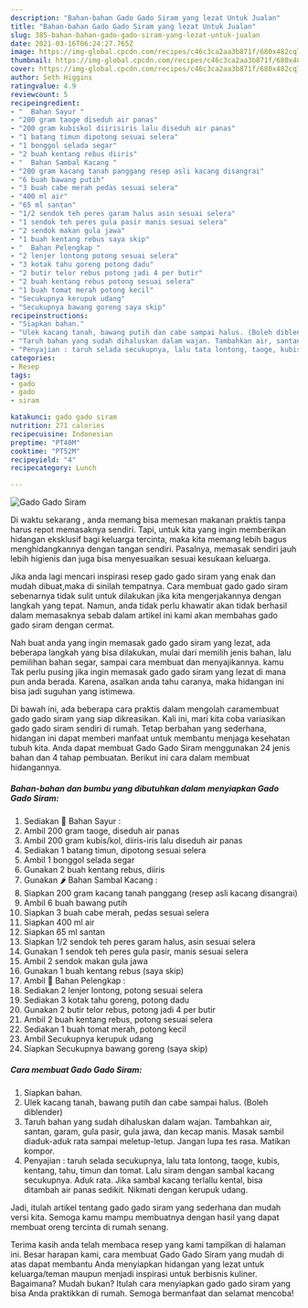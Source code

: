 ```yaml
---
description: "Bahan-bahan Gado Gado Siram yang lezat Untuk Jualan"
title: "Bahan-bahan Gado Gado Siram yang lezat Untuk Jualan"
slug: 385-bahan-bahan-gado-gado-siram-yang-lezat-untuk-jualan
date: 2021-03-16T06:24:27.765Z
image: https://img-global.cpcdn.com/recipes/c46c3ca2aa3b871f/680x482cq70/gado-gado-siram-foto-resep-utama.jpg
thumbnail: https://img-global.cpcdn.com/recipes/c46c3ca2aa3b871f/680x482cq70/gado-gado-siram-foto-resep-utama.jpg
cover: https://img-global.cpcdn.com/recipes/c46c3ca2aa3b871f/680x482cq70/gado-gado-siram-foto-resep-utama.jpg
author: Seth Higgins
ratingvalue: 4.9
reviewcount: 5
recipeingredient:
- "  Bahan Sayur "
- "200 gram taoge diseduh air panas"
- "200 gram kubiskol diirisiris lalu diseduh air panas"
- "1 batang timun dipotong sesuai selera"
- "1 bonggol selada segar"
- "2 buah kentang rebus diiris"
- "  Bahan Sambal Kacang "
- "200 gram kacang tanah panggang resep asli kacang disangrai"
- "6 buah bawang putih"
- "3 buah cabe merah pedas sesuai selera"
- "400 ml air"
- "65 ml santan"
- "1/2 sendok teh peres garam halus asin sesuai selera"
- "1 sendok teh peres gula pasir manis sesuai selera"
- "2 sendok makan gula jawa"
- "1 buah kentang rebus saya skip"
- "  Bahan Pelengkap "
- "2 lenjer lontong potong sesuai selera"
- "3 kotak tahu goreng potong dadu"
- "2 butir telor rebus potong jadi 4 per butir"
- "2 buah kentang rebus potong sesuai selera"
- "1 buah tomat merah potong kecil"
- "Secukupnya kerupuk udang"
- "Secukupnya bawang goreng saya skip"
recipeinstructions:
- "Siapkan bahan."
- "Ulek kacang tanah, bawang putih dan cabe sampai halus. (Boleh diblender)"
- "Taruh bahan yang sudah dihaluskan dalam wajan. Tambahkan air, santan, garam, gula pasir, gula jawa, dan kecap manis. Masak sambil diaduk-aduk rata sampai meletup-letup. Jangan lupa tes rasa. Matikan kompor."
- "Penyajian : taruh selada secukupnya, lalu tata lontong, taoge, kubis, kentang, tahu, timun dan tomat. Lalu siram dengan sambal kacang secukupnya. Aduk rata. Jika sambal kacang terlallu kental, bisa ditambah air panas sedikit. Nikmati dengan kerupuk udang."
categories:
- Resep
tags:
- gado
- gado
- siram

katakunci: gado gado siram 
nutrition: 271 calories
recipecuisine: Indonesian
preptime: "PT40M"
cooktime: "PT52M"
recipeyield: "4"
recipecategory: Lunch

---
```



![Gado Gado Siram](https://img-global.cpcdn.com/recipes/c46c3ca2aa3b871f/680x482cq70/gado-gado-siram-foto-resep-utama.jpg)

Di waktu  sekarang , anda memang bisa memesan makanan praktis tanpa harus repot memasaknya sendiri. Tapi, untuk kita yang ingin memberikan hidangan eksklusif bagi keluarga tercinta, maka kita memang lebih bagus menghidangkannya dengan tangan sendiri. Pasalnya, memasak sendiri jauh lebih higienis dan juga bisa menyesuaikan sesuai kesukaan keluarga.

Jika anda lagi mencari inspirasi resep gado gado siram yang enak dan mudah dibuat,maka di sinilah tempatnya. Cara membuat gado gado siram  sebenarnya tidak sulit untuk dilakukan jika kita mengerjakannya dengan langkah yang tepat. Namun, anda tidak perlu khawatir akan tidak berhasil dalam memasaknya 
sebab dalam artikel ini kami akan membahas gado gado siram dengan cermat.  



Nah buat anda yang ingin memasak gado gado siram yang lezat, ada beberapa langkah yang bisa dilakukan, mulai dari memilih jenis bahan, lalu pemilihan bahan segar, sampai cara membuat dan menyajikannya. kamu Tak perlu pusing jika ingin memasak gado gado siram yang lezat di mana pun anda berada. Karena, asalkan anda  tahu caranya, maka hidangan ini bisa jadi suguhan yang istimewa.

Di bawah ini, ada beberapa cara praktis  dalam mengolah caramembuat gado gado siram yang siap dikreasikan. Kali ini, mari kita coba variasikan gado gado siram sendiri di rumah. Tetap berbahan yang sederhana, hidangan ini dapat memberi manfaat untuk membantu menjaga kesehatan tubuh kita. Anda dapat membuat Gado Gado Siram menggunakan 24 jenis bahan dan 4 tahap pembuatan. Berikut ini cara dalam membuat hidangannya.

<!--inarticleads1-->

##### Bahan-bahan dan bumbu yang dibutuhkan dalam menyiapkan Gado Gado Siram:

1. Sediakan  🥗 Bahan Sayur :
1. Ambil 200 gram taoge, diseduh air panas
1. Ambil 200 gram kubis/kol, diiris-iris lalu diseduh air panas
1. Sediakan 1 batang timun, dipotong sesuai selera
1. Ambil 1 bonggol selada segar
1. Gunakan 2 buah kentang rebus, diiris
1. Gunakan  🌶️ Bahan Sambal Kacang :
1. Siapkan 200 gram kacang tanah panggang (resep asli kacang disangrai)
1. Ambil 6 buah bawang putih
1. Siapkan 3 buah cabe merah, pedas sesuai selera
1. Siapkan 400 ml air
1. Siapkan 65 ml santan
1. Siapkan 1/2 sendok teh peres garam halus, asin sesuai selera
1. Gunakan 1 sendok teh peres gula pasir, manis sesuai selera
1. Ambil 2 sendok makan gula jawa
1. Gunakan 1 buah kentang rebus (saya skip)
1. Ambil  🍱 Bahan Pelengkap :
1. Sediakan 2 lenjer lontong, potong sesuai selera
1. Sediakan 3 kotak tahu goreng, potong dadu
1. Gunakan 2 butir telor rebus, potong jadi 4 per butir
1. Ambil 2 buah kentang rebus, potong sesuai selera
1. Sediakan 1 buah tomat merah, potong kecil
1. Ambil Secukupnya kerupuk udang
1. Siapkan Secukupnya bawang goreng (saya skip)




<!--inarticleads2-->

##### Cara membuat Gado Gado Siram:

1. Siapkan bahan.
1. Ulek kacang tanah, bawang putih dan cabe sampai halus. (Boleh diblender)
1. Taruh bahan yang sudah dihaluskan dalam wajan. Tambahkan air, santan, garam, gula pasir, gula jawa, dan kecap manis. Masak sambil diaduk-aduk rata sampai meletup-letup. Jangan lupa tes rasa. Matikan kompor.
1. Penyajian : taruh selada secukupnya, lalu tata lontong, taoge, kubis, kentang, tahu, timun dan tomat. Lalu siram dengan sambal kacang secukupnya. Aduk rata. Jika sambal kacang terlallu kental, bisa ditambah air panas sedikit. Nikmati dengan kerupuk udang.




Jadi, itulah artikel tentang  gado gado siram  yang sederhana dan mudah versi kita. Semoga kamu mampu membuatnya dengan hasil yang dapat membuat oreng tercinta di rumah senang. 

Terima kasih anda telah membaca resep yang kami tampilkan di halaman ini. Besar harapan kami, cara membuat  Gado Gado Siram yang mudah di atas dapat membantu Anda menyiapkan hidangan yang lezat untuk keluarga/teman maupun menjadi inspirasi untuk berbisnis kuliner. Bagaimana? Mudah bukan? Itulah cara menyiapkan gado gado siram yang bisa Anda praktikkan di rumah. Semoga bermanfaat dan selamat mencoba!

